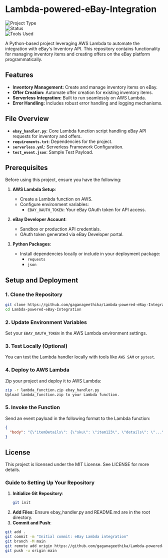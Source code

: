 # Lambda-powered-eBay-Integration

![Project Type](https://img.shields.io/badge/Project-Type%3A%20Serverless%20Integration-blue)  
![Status](https://img.shields.io/badge/Status-In%20Progress-yellow)  
![Tools Used](https://img.shields.io/badge/Tools-Python%20%7C%20AWS%20Lambda%20%7C%20Serverless%20Framework%20%7C%20Requests%20%7C%20Boto3-orange)


A Python-based project leveraging AWS Lambda to automate the integration with eBay's Inventory API. This repository contains functionality for managing inventory items and creating offers on the eBay platform programmatically.

## Features

- **Inventory Management:** Create and manage inventory items on eBay.
- **Offer Creation:** Automate offer creation for existing inventory items.
- **Serverless Integration:** Built to run seamlessly on AWS Lambda.
- **Error Handling:** Includes robust error handling and logging mechanisms.

## File Overview

- **`ebay_handler.py`**: Core Lambda function script handling eBay API requests for inventory and offers.
- **`requirements.txt`**: Dependencies for the project.
- **`serverless.yml`**: Serverless Framework Configuration.
- **`test_event.json`**: Sample Test Payload.

## Prerequisites

Before using this project, ensure you have the following:

1. **AWS Lambda Setup**:
   - Create a Lambda function on AWS.
   - Configure environment variables:
     - `EBAY_OAUTH_TOKEN`: Your eBay OAuth token for API access.

2. **eBay Developer Account**:
   - Sandbox or production API credentials.
   - OAuth token generated via eBay Developer portal.

3. **Python Packages**:
   - Install dependencies locally or include in your deployment package:
     - `requests`
     - `json`

## Setup and Deployment

### 1. Clone the Repository
```bash
git clone https://github.com/gaganageethika/Lambda-powered-eBay-Integration.git
cd Lambda-powered-eBay-Integration
```
### 2. Update Environment Variables
Set your `EBAY_OAUTH_TOKEN` in the AWS Lambda environment settings.

### 3. Test Locally (Optional)
You can test the Lambda handler locally with tools like `AWS SAM` or `pytest`.

### 4. Deploy to AWS Lambda
Zip your project and deploy it to AWS Lambda:

```bash
zip -r lambda_function.zip ebay_handler.py
Upload lambda_function.zip to your Lambda function.
```

### 5. Invoke the Function
Send an event payload in the following format to the Lambda function:

```json
{
  "body": "{\"itemDetails\": {\"sku\": \"item123\", \"details\": \"...\"}, \"offerDetails\": {\"price\": \"10.99\"}}"
}
```


## License
This project is licensed under the MIT License. See LICENSE for more details.


### Guide to Setting Up Your Repository

1. **Initialize Git Repository**:
   ```bash
   git init
   ```
2. **Add Files**:
    Ensure ebay_handler.py and README.md are in the root directory.
3. **Commit and Push**:

```bash
git add .
git commit -m "Initial commit: eBay Lambda integration"
git branch -M main
git remote add origin https://github.com/gaganageethika/Lambda-powered-eBay-Integration.git
git push -u origin main
```
